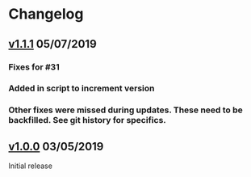 # Changelog

## [v1.1.1](https://github.com/SmithRx/gonymizer/releases/tag/v1.1.1) 05/07/2019
### Fixes for #31
### Added in script to increment version
### Other fixes were missed during updates. These need to be backfilled. See git history for specifics.
## [v1.0.0](https://github.com/SmithRx/gonymizer/releases/tag/v1.0.0) 03/05/2019
Initial release
